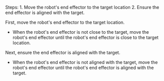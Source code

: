 

Steps:  1. Move the robot's end effector to the target location  2. Ensure the end effector is aligned with the target.

First, move the robot's end effector to the target location.
- When the robot's end effector is not close to the target, move the robot's end effector until the robot's end effector is close to the target location.

Next, ensure the end effector is aligned with the target.
- When the robot's end effector is not aligned with the target, move the robot's end effector until the robot's end effector is aligned with the target.
